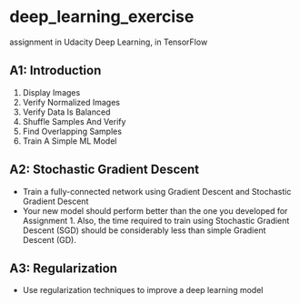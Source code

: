 # deep_learning_exercise
assignment in Udacity Deep Learning, in TensorFlow

## A1: Introduction

1. Display Images
2. Verify Normalized Images
3. Verify Data Is Balanced
4. Shuffle Samples And Verify
5. Find Overlapping Samples
6. Train A Simple ML Model

## A2: Stochastic Gradient Descent

- Train a fully-connected network using Gradient Descent and Stochastic Gradient Descent
- Your new model should perform better than the one you developed for Assignment 1. Also, the time required to train using Stochastic Gradient Descent (SGD) should be considerably less than simple Gradient Descent (GD).

## A3: Regularization

- Use regularization techniques to improve a deep learning model
